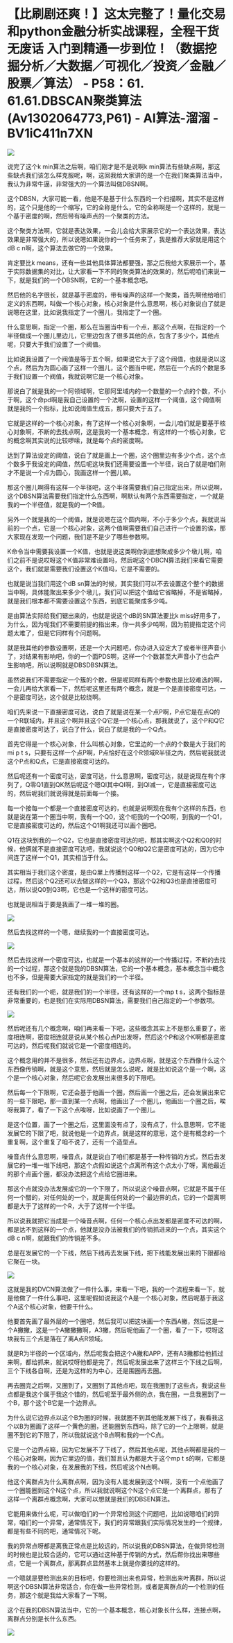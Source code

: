 # 【比刷剧还爽！】这太完整了！量化交易和python金融分析实战课程，全程干货无废话 入门到精通一步到位！（数据挖掘分析／大数据／可视化／投资／金融／股票／算法） - P58：61. 61.61.DBSCAN聚类算法(Av1302064773,P61) - AI算法-溜溜 - BV1iC411n7XN

![](img/fc77a12cc8fa70b9402342f56ea62bf0_0.png)

说完了这个k min算法之后啊，咱们刚才是不是说啊k min算法有些缺点啊，那这些缺点我们该怎么样克服呢，啊，这回我给大家讲的是一个在我们聚类算法当中，我认为非常牛逼，非常强大的一个算法叫做DBSN啊。

这个DBSN，大家可能一看，他是不是基于什么东西的一个扫描啊，其实不是这样的，这个只是他的一个缩写，它的全称是什么，它的全称啊是一个这样的，就是一个基于密度的啊，然后带有噪声点的一个聚类的方法。

这个聚类方法啊，它就是表达效果，一会儿会给大家展示它的一个表达效果，表达效果是非常强大的，所以说嗯如果说你的一个任务来了，我是推荐大家就是用这个dB c n啊，这个算法去做它的一个效果。

肯定要比k means，还有一些其他具体算法都要强，那之后我给大家展示一个，基于实际数据集的对比，让大家看一下不同的聚类算法的效果的，然后呢咱们来说一下，就是我们的一个DBSN啊，它的一个基本概念吧。

然后他的名字很长，就是基于密度的，带有噪声的这样一个聚类，首先啊他给咱们定义的东西啊，叫做一个核心对象，核心对象是什么意思啊，核心对象说白了就是说嗯在这里，比如说我指定了一个圈儿，我指定了一个圈。

什么意思啊，指定一个圈，那么在当圈当中有一个点，那这个点啊，在指定的一个半径做成一个圈儿里边儿，它里边包含了很多其他的点，包含了多少个，其他点呢，只要大于我们设置了一个阀值。

比如说我设置了一个阀值是等于五个啊，如果说它大于了这个阀值，也就是说以这个点，然后为为圆心画了这样一个圈儿，这个圈当中呢，然后在一个点的个数是多于我们设置一个阀值，我就说啊它是一个核心对象。

那说白了就是我的一个阿领域啊，它那阿里域内的一个数量的一个点的个数，不小于啊，这个命pd啊是我自己设置的一个法啊，设置的这样一个阈值，这个阈值啊就是我的一个指标，比如说阈值生成五，那只要大于五了。

它就是这样的一个核心对象，有了这样一个核心对象啊，一会儿咱们就是要基于核心对象啊，不断的去找点啊，这是我的一个基本概念，有这样的一个核心对象，它的概念啊其实说的比较啰嗦，就是每个点的密度啊。

达到了算法设定的阈值，说白了就是画上一个圈，这个圈里边有多少个点，这个点个数多于我设定的阈值，然后呢这块我们还需要设置一个半径，说白了就是咱们刚才不是说一个点为圆心，我画这样一个圈儿嘛。

那这个圈儿啊得有这样一个半径吧，这个半径需要我们自己指定出来，所以说啊，这个DBSN算法需要我们指定什么东西啊，啊默认有两个东西需要指定，一个就是我的一个半径值，就是我的一个R值。

另外一个就是我的一个阈值，就是说嗯在这个圆内啊，不小于多少个点，我就说当前的一个点，它是一个核心对象，这两个值啊需要我们自己进行一个设置的诶，那大家现在发现一个问题，我们是不是少了哪些参数啊。

K命令当中需要我设置一个K值，也就是说这类啊你到底想聚成多少个墩儿啊，咱们之前不是说哎呀这个K值非常难设置吗，然后呢这个DBCN算法我们来看它需要这个，我们就是需要我们设置这个K值吗，它是不需要的。

也就是说当我们用这个dB sn算法的时候，其实我们可以不去设置这个整个的数据当中啊，具体能聚出来多少个墩儿，我们可以把这个值给它省略掉，不是省略掉，就是我们根本都不需要设置这个东西，到底它能聚成多少吨。

是由算法实际给我们锯出来的，也就是说这个dB的SN算法要比k miss好用多了，为什么，因为呢我们不需要前提的指出来，你一共多少吨啊，因为前提指定这个问题太难了，但是它同样有个问题啊。

就是我其他的参数设置啊，还是一个大问题吧，你办进入设定大了或者半径声音小了，对结果有影响吧，你的一个面PDS啊，这样一个个数甚至大声音小了也会产生影响吧，所以说啊就是DBSDBSN算法。

虽然说我们不需要指定一个簇的个数，但是呢同样有两个参数也是比较难选的啊，一会儿再给大家看一下，然后呢这里还有两个概念，就是一个是直接密度可达，一个是密度可达，这个就是比较绕啊。

咱们先来说一下直接密度可达，说白了就是说在某一个点P啊，P点它是在点Q的一个R联域内，并且这个啊并且这个Q它是一个核心点，那我就说了，这个P和Q它是直接密度可达了，说白了什么，说白了就是我的一个Q点。

首先它得是一个核心对象，什么叫核心对象，它里边的一个点的个数是大于我们的mi p t s，只要有这样一个点P啊，P点恰好在这个R领域R半径之内，然后呢我就说这个P点和Q点，它是直接密度可达的。

然后呢还有一个密度可达，密度可达，什么意思啊，密度可达，就是说现在有个序列了，Q零Q1直到QK然后呢这个嗯QI其中QI啊，到QI减一，它是直接密度可达的，然后呢我们就说得就是前面每一个接。

每一个接每一个都是一个直接密度可达的，也就是说啊现在我有个这样的东西，也就是说在第一个圈当中啊，我有一个Q0，这个呃我的一个Q0啊，到我的一个Q1，它是直接密度可达的，然后这个Q1啊我还可以画个圈吧。

Q1在这块到我的一个Q2，它也是直接密度可达的吧，那其实啊这个Q2和Q0的时候，他俩就不是直接密度可达吧，我就说这个Q0和Q2它是密度可达的，因为它中间连了这样一个Q1，其实相当于什么。

其实相当于我们这个密度，是由Q里上传播到这样一个Q2，它是有这样一个传播过程，然后这个Q2还可以去做这样的一个Q3，那这个Q2和Q3也是直接密度可达，所以说Q0到Q3啊，它也是一个这样的密度可达。

也就是说相当于要是我画了一堆一堆的圈。

![](img/fc77a12cc8fa70b9402342f56ea62bf0_2.png)

然后去找这样的一个嗯，继续我的一个直接密度可达。

![](img/fc77a12cc8fa70b9402342f56ea62bf0_4.png)

然后去找这样一个密度可达，也就是一个基本的这样的一个传播过程，不断的去找的一个过程，那这个就是我的DBSN算法，它的一个基本概念，基本概念当中概念也不多，但是需要大家指定的就是我们的一个半径。

还有我们的一个呃，就是我们的一个半径，还有这样的一个mp t s，这两个指标是非常重要的，也是我们在实际用DBSN算法，需要我们自己指定的一个参数项。



![](img/fc77a12cc8fa70b9402342f56ea62bf0_6.png)

然后呢还有几个概念啊，咱们再来看一下吧，这些概念其实上不是那么重要了，密度相连啊，密度相连就是说从某个核心点P出发呀，然后这个P和这个K啊都是密度可达的，然后呢我们就说它是一个密度相连的。

这个概念用的并不是很多，然后还有边界点，边界点啊，就是这个东西像什么这个东西像传销啊，就是这个意思，然后就是怎么说呢，就是比如说这个是一个啊，这个是一个核心对象，然后呢它会发展出来很多的下限吧。

然后每一个下限啊，它还会基于他画一个圈，然后画一个圈之后，还会发展出来它的一些下限吧，那一直到某一个点啊，他画出了一个圈儿，他画出一个圈之后，唉呀我算了，看了一下这个点唉呀，比如说画了一个圈儿。

是这个位置，画了一个圈之后，这里面没有点了，没有点了，什么意思啊，它不能发展它的下限了吧，就说他是一个边界点，就是这样的意思，这个是有概念的一个重复啊，这个重复了咱不说了，还有一个造型点。

噪音点什么意思啊，噪音点，就是说白了咱们都是基于一种传销的方式，然后去发展它的一堆一堆下线吧，那这个点假如说这个点离所有这个点太小了呀，离他最近的那个点画个圈，都没办法把这个点给它圈进来。

那这个点就没办法发展成它的一个下限了，所以说这个噪音点啊，它就是不属于任何一个醋的，对任何处的一个，就是离任何处的一个最边界的点，它的一个距离啊都是大于了这样的一个R，大于了这样一个半径。

所以说我就把它当成是一个噪音点啊，任何一个核心点出发都是密度不可达的啊，都是达不到这样的一个点，他就是没办法被我们的传销抓进来的一个点，其实这个dB c n啊，就跟我们的传销差不多。

总是在发展它的一个下线，然后下线再去发展下线，把下线能发展出来的下限都给它聚在一块。

![](img/fc77a12cc8fa70b9402342f56ea62bf0_8.png)

这就是我的DVCN算法做了一件什么事，来看一下吧，我的一个流程来看一下，就是他做了一件什么事吧，这里呢假如说我这个A是一个核心对象，然后呢基于我这个A这个核心对象，他要干什么。

他要首先画了最外层的一个圈吧，然后我可以把这块画一个东西A撇，然后这是一个A撇撇，这是一个A撇撇撇啊，A3撇，然后呢他画了一个圈，看了一下，哎呀这块我有三个点是落在了离A点R领域。

就是R为半径的一个区域内，然后呢我会把这个A撇和APP，还有A3撇都给他抓过来啊，都给抓来，就说哎呀他都是完了，然后呢发展出来了这样三个下线之后啊，三个下线各自啊，还是为这样的为中心，还是围圈再去圈。

再去圈完之后啊，又圈到了，又圈到了其他点吧，现在我圈到了这些点，我说这些点都是我这个属于我这个错的，然后呢至于最外侧的点，我在圈，一旦我圈到了一个B，那个这个B它是一个边界点。

为什么说它边界点以这个B为圈的时候，我就圈不到其他能发展下线了，我看我这个以B为圈画了这样一个黄色的圈，还能圈到东西吗，除了它的一个上限啊，就是圈不到它的下限了，所以我就说这个B点啊和我的一个C点。

它是一个边界点嘛，因为它发展不了下线了，然后其他点呢，其他点啊都是我的一个核心对象啊，因为它里边的值，我们暂且认为都是大于这个mp t s的啊，它都是我的一个核心对象，在发展我的下线，然后呢这个N点啊。

他这个离群点为什么离群点啊，因为没有人能发展到这个N啊，没有一个点他画了一个圈能圈到这个N这个点，所以我就说啊这个N这个点它是一个离群点，那有了这样一个离群点概念啊，大家可以想就是我们的DBSEN算法。

它能用来做什么呢，可以做咱们的一个异常检测这个问题吧，比如说嗯咱们的异常，咱们的一个异常，通常情况下，我们的异常跟我们实际情况发生的一个规律，都是有些不同的吧，通常情况下呢。

我的异常点呀都是离我正常点是比较远的，所以说我的DBSN算法，在做异常检测的时候也是比较合适的，它可以通过这种基于传销的方式，然后帮你找出来哪些点，它是一个离群点，那离群点显然基本上就是你要找的这样的。

一个嗯就是要检测出来的目标吧，你要检测出来也异常，检测出来叶离群，所以说啊这个DBSN算法非常适合，你在做一些异常检测，或者是离群点的一个检测的任务，那这个就是我给大家看了一下啊。

这个在我的DBSN算法当中，它的一个基本概念，核心对象长什么样，连接点啊，离群点分别是长什么东西。

![](img/fc77a12cc8fa70b9402342f56ea62bf0_10.png)